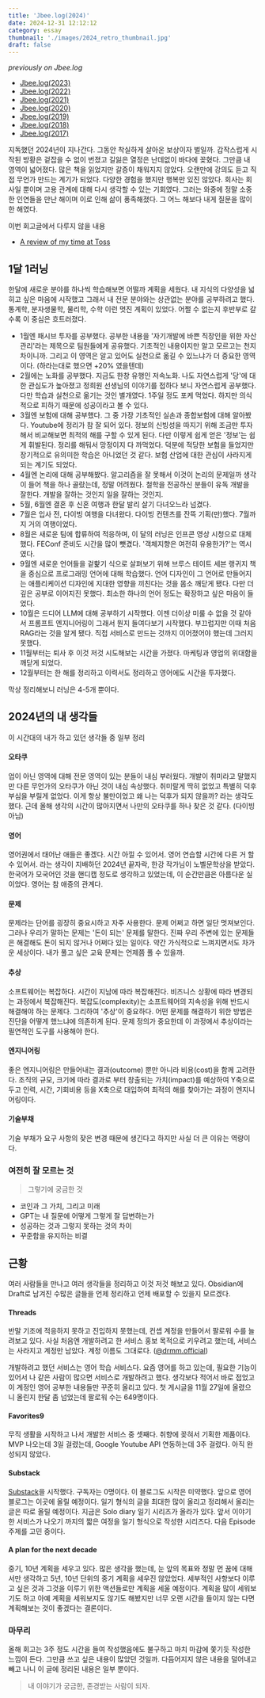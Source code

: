 ```yaml
---
title: 'Jbee.log(2024)'
date: 2024-12-31 12:12:12
category: essay
thumbnail: './images/2024_retro_thumbnail.jpg'
draft: false
---
```


_previously on Jbee.log_

- [Jbee.log(2023)](https://www.jbee.io/articles/essay/Jbee.log(2023))
- [Jbee.log(2022)](https://www.jbee.io/articles/essay/Jbee.log(2022))
- [Jbee.log(2021)](https://www.jbee.io/articles/essay/Jbee.log(2021))
- [Jbee.log(2020)](https://www.jbee.io/articles/essay/Jbee.log(2020))
- [Jbee.log(2019)](https://www.jbee.io/articles/essay/Jbee.log(2019))
- [Jbee.log(2018)](https://www.jbee.io/articles/essay/Jbee.log(2018))
- [Jbee.log(2017)](https://www.jbee.io/articles/essay/Jbee.log(2017))

지독했던 2024년이 지나간다. 그동안 착실하게 살아온 보상이자 벌일까. 갑작스럽게 시작된 방황은 겉잡을 수 없이 번졌고 길잃은 열정은 난데없이 바다에 꽂혔다. 그만큼 내 영역이 넓어졌다. 많은 책을 읽었지만 갈증이 채워지지 않았다. 오랜만에 강의도 듣고 직접 무언가 만드는 계기가 되었다. 다양한 경험을 했지만 행복만 있진 않았다. 회사는 회사일 뿐이며 고용 관계에 대해 다시 생각할 수 있는 기회였다. 그러는 와중에 정말 소중한 인연들을 만난 해이며 이로 인해 삶이 풍족해졌다. 그 어느 해보다 내게 질문을 많이 한 해였다.

이번 회고글에서 다루지 않을 내용
- [A review of my time at Toss](https://jbee.io/articles/career/A%20review%20of%20my%20time%20at%20toss)


## 1달 1러닝
한달에 새로운 분야를 하나씩 학습해보면 어떨까 계획을 세웠다. 내 지식의 다양성을 넓히고 싶은 마음에 시작했고 그래서 내 전문 분야와는 상관없는 분야를 공부하려고 했다. 통계학, 분자생물학, 물리학, 수학 이런 멋진 계획이 있었다. 어쩔 수 없는지 후반부로 갈수록 이 중심은 흐트러졌다.

- 1월엔 패시브 투자를 공부했다. 공부한 내용을 '자기개발에 바쁜 직장인을 위한 자산 관리'라는 제목으로 팀원들에게 공유했다. 기초적인 내용이지만 알고 모르고는 천지 차이니까. 그리고 이 영역은 알고 있어도 실천으로 옮길 수 있느냐가 더 중요한 영역이다. (하라는대로 했으면 +20% 였을텐데)
- 2월에는 노화를 공부했다. 지금도 한창 유행인 저속노화. 나도 자연스럽게 '당'에 대한 관심도가 높아졌고 정희원 선생님의 이야기를 접하다 보니 자연스럽게 공부했다. 다만 학습과 실천으로 옮기는 것인 별개였다. 1주일 정도 포케 먹었다. 하지만 의식적으로 피하기 때문에 성공이라고 볼 수 있다.
- 3월엔 보험에 대해 공부했다. 그 중 가장 기초적인 실손과 종합보험에 대해 알아봤다. Youtube에 정리가 참 잘 되어 있다. 정보의 신빙성을 따지기 위해 조금만 투자해서 비교해보면 최적의 해를 구할 수 있게 된다. 다만 이렇게 쉽게 얻은 '정보'는 쉽게 휘발된다. 정리를 해둬서 망정이지 다 까먹었다. 덕분에 적당한 보험을 들었지만 장기적으로 유의미한 학습은 아니었던 것 같다. 보험 산업에 대한 관심이 사라지게 되는 계기도 되었다.
- 4월엔 논리에 대해 공부해봤다. 알고리즘을 잘 못해서 이것이 논리의 문제일까 생각이 들어 책을 하나 골랐는데, 정말 어려웠다. 철학을 전공하신 분들이 유독 개발을 잘한다. 개발을 잘하는 것인지 일을 잘하는 것인지.
- 5월, 6월엔 결혼 후 신혼 여행과 한달 발리 살기 다녀오느라 넘겼다.
- 7월은 입사 전, 다이빙 여행을 다녀왔다. 다이빙 컨텐츠를 잔뜩 기획(만)했다. 7월까지 거의 여행이었다.
- 8월은 새로운 팀에 합류하여 적응하며, 이 달의 러닝은 인프콘 영상 시청으로 대체했다. FEConf 준비도 시간을 많이 뺏겼다. '객체지향은 여전히 유용한가?'는 역시였다.
- 9월엔 새로운 언어들을 겉핥기 식으로 살펴보기 위해 브루스 테이트 세븐 랭귀지 책을 중심으로 프로그래밍 언어에 대해 학습했다. 언어 디자인이 그 언어로 만들어지는 애플리케이션 디자인에 지대한 영향을 끼친다는 것을 몸소 깨닫게 됐다. 다만 더 깊은 공부로 이어지진 못했다. 최소한 하나의 언어 정도는 확장하고 싶은 마음이 들었다.
- 10월은 드디어 LLM에 대해 공부하기 시작했다. 이젠 더이상 미룰 수 없을 것 같아서 프롬프트 엔지니어링이 그래서 뭔지 들여다보기 시작했다. 부끄럽지만 이때 처음 RAG라는 것을 알게 됐다. 직접 서비스로 만드는 것까지 이어졌어야 했는데 그러지 못했다.
- 11월부터는 퇴사 후 이것 저것 시도해보는 시간을 가졌다. 마케팅과 영업의 위대함을 깨닫게 되었다.
- 12월부터는 한 해를 정리하고 이력서도 정리하고 영어에도 시간을 투자했다.

막상 정리해보니 러닝은 4-5개 뿐이다.

## 2024년의 내 생각들
이 시간대의 내가 하고 있던 생각들 중 일부 정리

#### 오타쿠
업이 아닌 영역에 대해 전문 영역이 있는 분들이 내심 부러웠다. 개발이 취미라고 말했지만 다른 무언가의 오타쿠가 아닌 것이 내심 속상했다. 취미랄게 딱히 없었고 특별히 덕후 부심을 부릴게 없었다. 이게 항상 불만이었고 왜 나는 덕후가 되지 않을까? 라는 생각도 했다. 근데 올해 생각의 시간이 많아지면서 나만의 오타쿠를 하나 찾은 것 같다. (다이빙 아님)

#### 영어
영어권에서 태어난 애들은 좋겠다. 시간 아낄 수 있어서. 영어 연습할 시간에 다른 거 할 수 있어서. 라는 생각이 지배하던 2024년 끝자락, 한강 작가님이 노벨문학상을 받았다. 한국어가 모국어인 것을 핸디캡 정도로 생각하고 있었는데, 이 순간만큼은 아름다운 실이었다. 영어는 참 애증의 관계다.

#### 문제
문제라는 단어를 굉장히 중요시하고 자주 사용한다. 문제 어쩌고 하면 일단 멋져보인다. 그러나 우리가 말하는 문제는 '돈이 되는' 문제를 말한다. 진짜 우리 주변에 있는 문제들은 해결해도 돈이 되지 않거나 어쩌다 있는 일이다. 약간 가식적으로 느껴지면서도 차가운 세상이다. 내가 풀고 싶은 교육 문제는 언제쯤 풀 수 있을까.

#### 추상
소프트웨어는 복잡하다. 시간이 지남에 따라 복잡해진다. 비즈니스 상황에 따라 변경되는 과정에서 복잡해진다. 복잡도(complexity)는 소프트웨어의 지속성을 위해 반드시 해결해야 하는 문제다. 그리하여 '추상'이 중요하다. 어떤 문제를 해결하기 위한 방법은 진단을 어떻게 했느냐에 의존하게 된다. 문제 정의가 중요한데 이 과정에서 추상이라는 필연적인 도구를 사용해야 한다.

#### 엔지니어링
좋은 엔지니어링은 만들어내는 결과(outcome) 뿐만 아니라 비용(cost)을 함께 고려한다. 조직의 규모, 크기에 따라 결과로 부터 창출되는 가치(impact)를 예상하여 Y축으로 두고 인력, 시간, 기회비용 등을 X축으로 대입하여 최적의 해를 찾아가는 과정이 엔지니어링이다.

#### 기술부채
기술 부채가 요구 사항의 잦은 변경 때문에 생긴다고 하지만 사실 더 큰 이유는 역량이다.

### 여전히 잘 모르는 것

> 그렇기에 궁금한 것

- 코인과 그 가치, 그리고 미래
- GPT는 내 질문에 어떻게 그렇게 잘 답변하는가
- 성공하는 것과 그렇지 못하는 것의 차이
- 꾸준함을 유지하는 비결

## 근황
여러 사람들을 만나고 여러 생각들을 정리하고 이것 저것 해보고 있다. Obsidian에 Draft로 남겨진 수많은 글들을 언제 정리하고 언제 배포할 수 있을지 모르겠다.

#### Threads
반말 기조에 적응하지 못하고 진입하지 못했는데, 컨셉 계정을 만들어서 팔로워 수를 늘려보고 있다. 사실 처음엔 개발하려고 한 서비스 홍보 목적으로 키우려고 했는데, 서비스는 사라지고 계정만 남았다. 계정 이름도 그대로다. ([@drmm.official](https://threads.net/@drmm.official))

개발하려고 했던 서비스는 영어 학습 서비스다. 요즘 영어를 하고 있는데, 필요한 기능이 있어서 나 같은 사람이 많으면 서비스로 개발하려고 했다. 생각보다 적어서 바로 접었고 이 계정인 영어 공부한 내용들만 꾸준히 올리고 있다. 첫 게시글을 11월 27일에 올렸으니 올린지 한달 좀 넘었는데 팔로워 수는 649명이다.

#### Favorites9
무직 생활을 시작하고 나서 개발한 서비스 중 셋째다. 취향에 꽂혀서 기획한 제품이다. MVP 나오는데 3일 걸렸는데, Google Youtube API 연동하는데 3주 걸렸다. 아직 완성되지 않았다.

#### Substack
[Substack](https://substack.com/@jbee0)을 시작했다. 구독자는 0명이다. 이 블로그도 시작은 미약했다. 앞으로 영어 블로그는 이곳에 올릴 예정이다. 일기 형식의 글을 최대한 많이 올리고 정리해서 올리는 글은 따로 올릴 예정이다. 지금은 Solo diary 일기 시리즈가 올라가 있다. 앞서 이야기한 서비스가 나오기 까지의 짧은 여정을 일기 형식으로 작성한 시리즈다. 다음 Episode 주제를 고민 중이다.

#### A plan for the next decade
중기, 10년 계획을 세우고 있다. 많은 생각을 했는데, 눈 앞의 목표와 정말 먼 꿈에 대해서만 생각하고 5년, 10년 단위의 중기 계획을 세우진 않았었다. 세부적인 사항보다 이루고 싶은 것과 그것을 이루기 위한 액션들로만 계획을 세울 예정이다. 계획을 많이 세워보기도 하고 아예 계획을 세워보지도 않기도 해봤지만 너무 오랜 시간을 들이지 않는 다면 계획해보는 것이 좋겠다는 결론이다.

### 마무리

올해 회고는 3주 정도 시간을 들여 작성했음에도 불구하고 마치 마감에 쫓기듯 작성한 느낌이 든다. 그만큼 쓰고 싶은 내용이 많았던 것일까. 다듬어지지 않은 내용을 덜어내고 빼고 나니 이 글에 정리된 내용은 일부 뿐이다.

> 내 이야기가 궁금한, 존경받는 사람이 되자.

